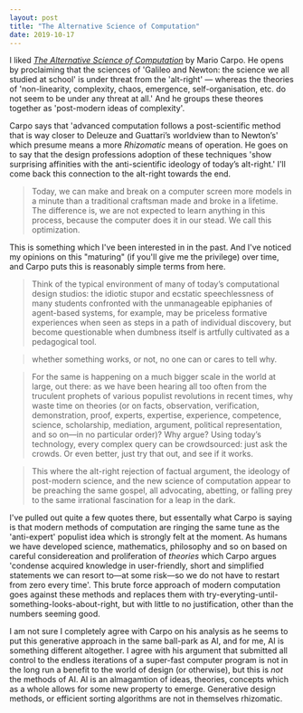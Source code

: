 ```yaml
---
layout: post
title: "The Alternative Science of Computation"
date: 2019-10-17
---
```


I liked [_The Alternative Science of Computation_](https://www.e-flux.com/architecture/artificial-labor/142274/the-alternative-science-of-computation/) by Mario Carpo. He opens by proclaiming that the sciences of 'Galileo and Newton: the science we all studied at school' is under threat from the 'alt-right' — whereas the theories of 'non-linearity, complexity, chaos, emergence, self-organisation, etc. do not seem to be under any threat at all.' And he groups these theores together as 'post-modern ideas of complexity'. 

Carpo says that 'advanced computation follows a post-scientific method that is way closer to Deleuze and Guattari’s worldview than to Newton’s' which presume means a more _Rhizomatic_ means of operation. He goes on to say that the design professions adoption of these techniques 'show surprising affinities with the anti-scientific ideology of today’s alt-right.' I'll come back this connection to the alt-right towards the end. 

> Today, we can make and break on a computer screen more models in a minute than a traditional craftsman made and broke in a lifetime. The difference is, we are not expected to learn anything in this process, because the computer does it in our stead. We call this optimization.

This is something which I've been interested in in the past. And I've noticed my opinions on this "maturing" (if you'll give me the privilege) over time, and Carpo puts this is reasonably simple terms from here.

> Think of the typical environment of many of today’s computational design studios: the idiotic stupor and ecstatic speechlessness of many students confronted with the unmanageable epiphanies of agent-based systems, for example, may be priceless formative experiences when seen as steps in a path of individual discovery, but become questionable when dumbness itself is artfully cultivated as a pedagogical tool. 

> whether something works, or not, no one can or cares to tell why.

> For the same is happening on a much bigger scale in the world at large, out there: as we have been hearing all too often from the truculent prophets of various populist revolutions in recent times, why waste time on theories (or on facts, observation, verification, demonstration, proof, experts, expertise, experience, competence, science, scholarship, mediation, argument, political representation, and so on—in no particular order)? Why argue? Using today’s technology, every complex query can be crowdsourced: just ask the crowds. Or even better, just try that out, and see if it works.

> This where the alt-right rejection of factual argument, the ideology of post-modern science, and the new science of computation appear to be preaching the same gospel, all advocating, abetting, or falling prey to the same irrational fascination for a leap in the dark.

I've pulled out quite a few quotes there, but essentally what Carpo is saying is that modern methods of computation are ringing the same tune as the 'anti-expert' populist idea which is strongly felt at the moment. As humans we have developed science, mathematics, philosophy and so on based on careful considereation and proliferation of _theories_ which Carpo argues 'condense acquired knowledge in user-friendly, short and simplified statements we can resort to—at some risk—so we do not have to restart from zero every time'. This brute force approach of modern computation goes against these methods and replaces them with try-everyting-until-something-looks-about-right, but with little to no justification, other than the numbers seeming good.

I am not sure I completely agree with Carpo on his analysis as he seems to put this generative approach in the same ball-park as AI, and for me, AI is something different altogether. I agree with his argument that submitted all control to the endless iterations of a super-fast computer program is not in the long run a benefit to the world of design (or otherwise), but this is _not_ the methods of AI. AI is an almagamtion of ideas, theories, concepts which as a whole allows for some new property to emerge. Generative design methods, or efficient sorting algorithms are not in themselves rhizomatic.
